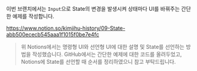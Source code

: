 이번 브랜치에서는 `Input`으로 State의 변경을 발생시켜 상태마다 UI를 바꿔주는 간단한 예제를 작성합니다.

https://www.notion.so/kimjihu-history/09-State-abb500ececb545aaa1f1015f0be7e4fc

> 위 Notions에서는 명령형 UI와 선언형 UI에 대한 설명 및 State를 선언하는 방법을 작성했습니다. GitHub에서는 간단한 예제에 대한 코드를 올려두었고, Notions에 State를 선언할 때 순서를 정리하였으니 참고 부탁드립니다.
